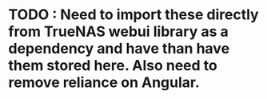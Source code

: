 # TODO : Need to import these directly from TrueNAS webui library as a dependency and have than have them stored here.  Also need to remove reliance on Angular. 